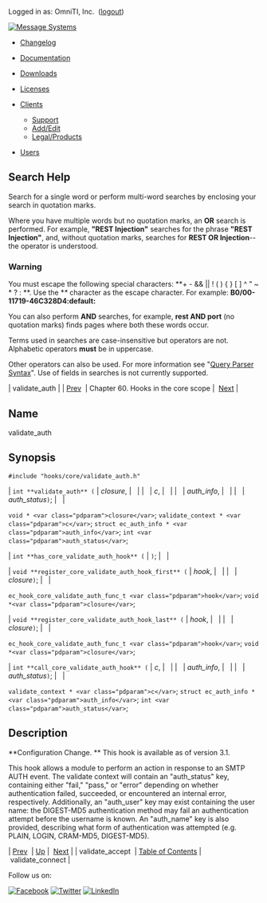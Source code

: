 Logged in as: OmniTI, Inc.  ([logout](https://support.messagesystems.com/logout.php))

[![Message Systems](https://support.messagesystems.com/images/ms-white205.png)](https://support.messagesystems.com/start.php) 

*   [Changelog](https://support.messagesystems.com/start.php?show=changelog)
*   [Documentation](https://support.messagesystems.com/docs/)
*   [Downloads](https://support.messagesystems.com/start.php)

*   [Licenses](https://support.messagesystems.com/license_summary.php)
*   <a href="">Clients</a>
    *   [Support](https://support.messagesystems.com/cs.php)
    *   [Add/Edit](https://support.messagesystems.com/edit_client.php)
    *   [Legal/Products](https://support.messagesystems.com/edit_products.php)
*   [Users](https://support.messagesystems.com/edit_customer.php)

## Search Help

Search for a single word or perform multi-word searches by enclosing your search in quotation marks.

Where you have multiple words but no quotation marks, an **OR** search is performed. For example, **"REST Injection"** searches for the phrase **"REST Injection"**, and, without quotation marks, searches for **REST OR Injection**--the operator is understood.

### Warning

You must escape the following special characters: **+ - && || ! ( ) { } [ ] ^ " ~ * ? : \**. Use the **\** character as the escape character. For example: **B0/00-11719-46C328D4\:default\:**

You can also perform **AND** searches, for example, **rest AND port** (no quotation marks) finds pages where both these words occur.

Terms used in searches are case-insensitive but operators are not. Alphabetic operators **must** be in uppercase.

Other operators can also be used. For more information see "[Query Parser Syntax](https://lucene.apache.org/core/old_versioned_docs/versions/3_0_0/queryparsersyntax.html)". Use of fields in searches is not currently supported.

| validate_auth |
| [Prev](hooks.core.validate_accept.php)  | Chapter 60. Hooks in the core scope |  [Next](hooks.core.validate_connect.php) |

<a name="hooks.core.validate_auth"></a>
## Name

validate_auth

## Synopsis

`#include "hooks/core/validate_auth.h"`

| `int **validate_auth** (` | <var class="pdparam">closure</var>, |   |
|   | <var class="pdparam">c</var>, |   |
|   | <var class="pdparam">auth_info</var>, |   |
|   | <var class="pdparam">auth_status</var>`)`; |   |

`void * <var class="pdparam">closure</var>`;
`validate_context * <var class="pdparam">c</var>`;
`struct ec_auth_info * <var class="pdparam">auth_info</var>`;
`int <var class="pdparam">auth_status</var>`;

| `int **has_core_validate_auth_hook** (` | `)`; |   |

| `void **register_core_validate_auth_hook_first** (` | <var class="pdparam">hook</var>, |   |
|   | <var class="pdparam">closure</var>`)`; |   |

`ec_hook_core_validate_auth_func_t <var class="pdparam">hook</var>`;
`void *<var class="pdparam">closure</var>`;

| `void **register_core_validate_auth_hook_last** (` | <var class="pdparam">hook</var>, |   |
|   | <var class="pdparam">closure</var>`)`; |   |

`ec_hook_core_validate_auth_func_t <var class="pdparam">hook</var>`;
`void *<var class="pdparam">closure</var>`;

| `int **call_core_validate_auth_hook** (` | <var class="pdparam">c</var>, |   |
|   | <var class="pdparam">auth_info</var>, |   |
|   | <var class="pdparam">auth_status</var>`)`; |   |

`validate_context * <var class="pdparam">c</var>`;
`struct ec_auth_info * <var class="pdparam">auth_info</var>`;
`int <var class="pdparam">auth_status</var>`;<a name="idp15433616"></a>
## Description

**Configuration Change. ** This hook is available as of version 3.1.

This hook allows a module to perform an action in response to an SMTP AUTH event. The validate context will contain an "auth_status" key, containing either "fail," "pass," or "error" depending on whether authentication failed, succeeded, or encountered an internal error, respectively. Additionally, an "auth_user" key may exist containing the user name: the DIGEST-MD5 authentication method may fail an authentication attempt before the username is known. An "auth_name" key is also provided, describing what form of authentication was attempted (e.g. PLAIN, LOGIN, CRAM-MD5, DIGEST-MD5).

| [Prev](hooks.core.validate_accept.php)  | [Up](hooks.core.php) |  [Next](hooks.core.validate_connect.php) |
| validate_accept  | [Table of Contents](index.php) |  validate_connect |

Follow us on:

[![Facebook](https://support.messagesystems.com/images/icon-facebook.png)](http://www.facebook.com/messagesystems) [![Twitter](https://support.messagesystems.com/images/icon-twitter.png)](http://twitter.com/#!/MessageSystems) [![LinkedIn](https://support.messagesystems.com/images/icon-linkedin.png)](http://www.linkedin.com/company/message-systems)
